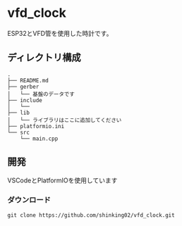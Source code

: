 # vfd_clock
ESP32とVFD管を使用した時計です。
## ディレクトリ構成
```
.
├── README.md
├── gerber 
│   └── 基盤のデータです
├── include
│   └── 
├── lib
│   └── ライブラリはここに追加してください
├── platformio.ini
└── src
    └── main.cpp
```
## 開発
VSCodeとPlatformIOを使用しています
### ダウンロード
```shell
git clone https://github.com/shinking02/vfd_clock.git
```

